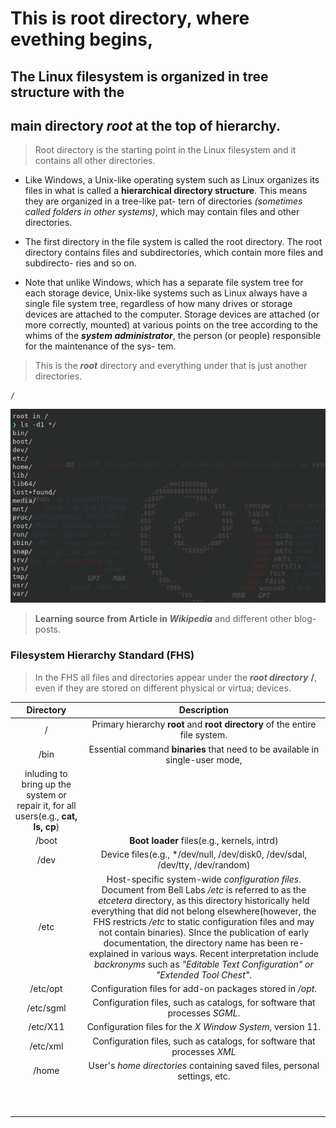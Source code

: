 # This is root directory, where evething begins,

## The Linux filesystem is organized in tree structure with the
## main directory *root* at the top of hierarchy.

> Root directory is the starting point in the Linux
filesystem and it contains all other directories.

* Like Windows, a Unix-like operating system such as Linux organizes its files in what is
called a **hierarchical directory structure**. This means they are organized in a tree-like pat-
tern of directories *(sometimes called folders in other systems)*, which may contain files
and other directories.

* The first directory in the file system is called the root directory. The
root directory contains files and subdirectories, which contain more files and subdirecto-
ries and so on.

* Note that unlike Windows, which has a separate file system tree for each storage device,
Unix-like systems such as Linux always have a single file system tree, regardless of how
many drives or storage devices are attached to the computer. Storage devices are attached
(or more correctly, mounted) at various points on the tree according to the whims of the
***system administrator***, the person (or people) responsible for the maintenance of the sys-
tem.


> This is the ***root*** directory and everything under that is just another directories.
```
/
```

![root_structure](../../.img/root_structure.png)


> **Learning source from Article in *Wikipedia*** and different other blog-posts.
### Filesystem Hierarchy Standard (FHS)
> In the FHS all files and directories appear under the ***root directory*** **/**,
even if they are stored on different physical or virtua; devices.

| Directory | Description |
|:-----------:|:-----------:|
|     /      |     Primary hierarchy **root** and **root directory** of the entire file system.      |
|     /bin   |     Essential command **binaries** that need to be available in single-user mode,
inluding to bring up the system or repair it, for all users(e.g., **cat, ls, cp**)|
|     /boot  |     **Boot loader** files(e.g., kernels, intrd)      |
|     /dev   |     Device files(e.g., */dev/null, /dev/disk0, /dev/sdal, /dev/tty, /dev/random)      |
|     /etc   |     Host-specific system-wide *configuration files*. Document from Bell Labs */etc* is referred to as the *etcetera* directory, as this directory historically held everything that did not belong elsewhere(however, the FHS restricts */etc* to static configuration files and may not contain binaries). SInce the publication of early documentation, the directory name has been re-explained in various ways. Recent interpretation include *backronyms* such as *"Editable Text Configuration" or "Extended Tool Chest"*.      |
|     /etc/opt  |  Configuration files for add-on packages stored in */opt*.         |
|     /etc/sgml |  Configuration files, such as catalogs, for software that processes *SGML*.         |
|     /etc/X11  |  Configuration files for the *X Window System*, version 11.         |
|     /etc/xml  |  Configuration files, such as catalogs, for software that processes *XML*         |
|     /home     |  User's *home directories* containing saved files, personal settings, etc.         |
|           |           |
|           |           |
|           |           |
|           |           |
|           |           |
|           |           |
|           |           |
|           |           |
|           |           |
|           |           |

















